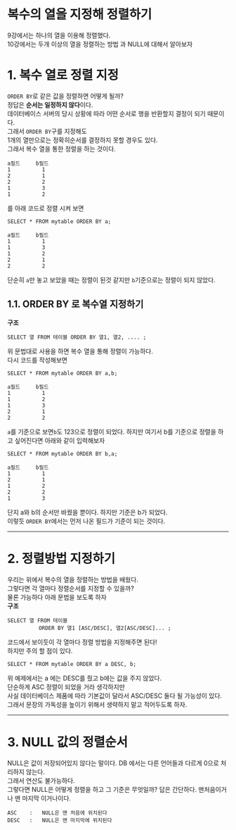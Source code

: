 복수의 열을 지정해 정렬하기
=======================
9강에서는 하나의 열을 이용해 정렬했다.  
10강에서는 두개 이상의 열을 정렬하는 방법 과 NULL에 대해서 알아보자
# 1. 복수 열로 정렬 지정
```ORDER BY```로 같은 값을 정렬하면 어떻게 될까?  
정답은 **순서는 일정하지 않다**이다.  
데이터베이스 서버의 당시 상황에 따라 어떤 순서로 행을 반환할지 결정이 되기 때문이다.  
그래서 ```ORDER BY```구를 지정해도  
1개의 열만으로는 정확히순서를 결정하지 못할 경우도 있다.  
그래서 복수 열을 통한 정렬을 하는 것이다.  
```
a필드     b필드
1          1
2          1             
2          2
1          3
1          2
```
를 아래 코드로 정렬 시켜 보면
```
SELECT * FROM mytable ORDER BY a;
```
```
a필드     b필드
1          1
1          3             
1          2
2          1
2          2
```
단순히 ```a```만 놓고 보았을 때는 정렬이 된것 같지만
```b```기준으로는 정렬이 되지 않았다.
## 1.1. ORDER BY 로 복수열 지정하기
**구조**
```
SELECT 열 FROM 테이블 ORDER BY 열1, 열2, .... ;
```
위 문법대로 사용을 하면 복수 열을 통해 정렬이 가능하다.  
다시 코드를 작성해보면  
```
SELECT * FROM mytable ORDER BY a,b;
```
```
a필드     b필드
1          1
1          2             
1          3
2          1
2          2
```
```a```를 기준으로 보면```b```도 123으로 정렬이 되었다.
하지만 여기서 b를 기준으로 정렬을 하고 싶어진다면 아래와 같이 입력해보자  
```
SELECT * FROM mytable ORDER BY b,a;
```
```
a필드     b필드
1          1
2          1             
1          2
2          2
1          3
```
단지 a와 b의 순서만 바꿨을 뿐이다. 하지만 기준은 b가 되었다.  
이렇듯 ```ORDER BY```에서는 먼저 나온 필드가 기준이 되는 것이다.

***
# 2. 정렬방법 지정하기
우리는 위에서 복수의 열을 정렬하는 방법을 배웠다.   
그렇다면 각 열마다 정렬순서를 지정할 수 있을까?    
물론 가능하다 아래 문법을 보도록 하자   
**구조**
```
SELECT 열 FROM 테이블
          ORDER BY 열1 [ASC/DESC], 열2[ASC/DESC]... ;
```
코드에서 보이듯이 각 열마다 정렬 방법을 지정해주면 된다!  
하지만 주의 할 점이 있다.  
```
SELECT * FROM mytable ORDER BY a DESC, b;
```
위 예제에서는 a 에는 DESC를 줬고 b에는 값을 주지 않았다.  
단순하게 ASC 정렬이 되었을 거라 생각하지만  
사실 데이터베이스 제품에 따라 기본값이 달라서 ASC/DESC 둘다 될 가능성이 있다.  
그래서 문장의 가독성을 높이기 위해서 생략하지 말고 적어두도록 하자.

***
# 3. NULL 값의 정렬순서
NULL은 값이 저장되어있지 않다는 말이다.
DB 에서는 다른 언어들과 다르게 0으로 처리하지 않는다.  
그래서 연산도 불가능하다.  
그렇다면 NULL은 어떻게 정렬을 하고 그 기준은 무엇일까?
답은 간단하다. 맨처음이거나 맨 마지막 이거나이다.
```
ASC    :   NULL은 맨 처음에 위치된다
DESC   :   NULL은 맨 마지막에 위치된다
```
